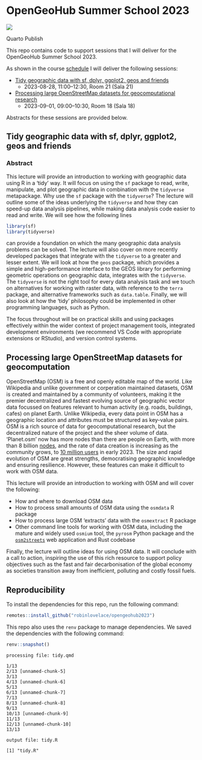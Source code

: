 # OpenGeoHub Summer School 2023

<div>

[![](https://github.com/Robinlovelace/opengeohub2023/actions/workflows/publish.yml/badge.svg)](https://github.com/Robinlovelace/opengeohub2023/actions/workflows/publish.yml)

Quarto Publish

</div>

This repo contains code to support sessions that I will deliver for the
OpenGeoHub Summer School 2023.

As shown in the course
[schedule](https://pretalx.earthmonitor.org/opengeohub-summer-school-2023/schedule/)
I will deliver the following sessions:

- [Tidy geographic data with sf, dplyr, ggplot2, geos and
  friends](https://pretalx.earthmonitor.org/opengeohub-summer-school-2023/talk/7JN3FV/)
  - 2023-08-28, 11:00–12:30, Room 21 (Sala 21)  
- [Processing large OpenStreetMap datasets for geocomputational
  research](https://pretalx.earthmonitor.org/opengeohub-summer-school-2023/talk/SRMZVJ)
  - 2023-09-01, 09:00–10:30, Room 18 (Sala 18)

Abstracts for these sessions are provided below.

## Tidy geographic data with sf, dplyr, ggplot2, geos and friends

### Abstract

This lecture will provide an introduction to working with geographic
data using R in a ‘tidy’ way. It will focus on using the `sf` package to
read, write, manipulate, and plot geographic data in combination with
the `tidyverse` metapackage. Why use the `sf` package with the
`tidyverse`? The lecture will outline some of the ideas underlying the
`tidyverse` and how they can speed-up data analysis pipelines, while
making data analysis code easier to read and write. We will see how the
following lines

``` r
library(sf)
library(tidyverse)
```

can provide a foundation on which the many geographic data analysis
problems can be solved. The lecture will also cover on more recently
developed packages that integrate with the `tidyverse` to a greater and
lesser extent. We will look at how the `geos` package, which provides a
simple and high-performance interface to the GEOS library for performing
geometric operations on geographic data, integrates with the
`tidyverse`. The `tidyverse` is not the right tool for every data
analysis task and we touch on alternatives for working with raster data,
with reference to the `terra` package, and alternative frameworks such
as `data.table`. Finally, we will also look at how the ‘tidy’ philosophy
could be implemented in other programming languages, such as Python.

The focus throughout will be on practical skills and using packages
effectively within the wider context of project management tools,
integrated development environments (we recommend VS Code with
appropriate extensions or RStudio), and version control systems.

## Processing large OpenStreetMap datasets for geocomputation

OpenStreetMap (OSM) is a free and openly editable map of the world. Like
Wikipedia and unlike government or corperation maintained datasets, OSM
is created and maintained by a community of volunteers, making it the
premier decentralized and fastest evolving source of geographic vector
data focussed on features relevant to human activity (e.g. roads,
buildings, cafes) on planet Earth. Unlike Wikipedia, every data point in
OSM has a geographic location and attributes must be structured as
key-value pairs. OSM is a rich source of data for geocomputational
research, but the decentralized nature of the project and the sheer
volume of data. ‘Planet.osm’ now has more nodes than there are people on
Earth, with more than 8 billion
[nodes](https://wiki.openstreetmap.org/wiki/Node), and the rate of data
creation is increasing as the community grows, to [10 million
users](https://wiki.openstreetmap.org/wiki/Stats) in early 2023. The
size and rapid evolution of OSM are great strengths, democratising
geographic knowledge and ensuring resilience. However, these features
can make it difficult to work with OSM data.

This lecture will provide an introduction to working with OSM and will
cover the following:

- How and where to download OSM data
- How to process small amounts of OSM data using the `osmdata` R package
- How to process large OSM ‘extracts’ data with the `osmextract` R
  package
- Other command line tools for working with OSM data, including the
  mature and widely used `osmium` tool, the `pyrosm` Python package and
  the [`osm2streets`](https://github.com/a-b-street/osm2streets) web
  application and Rust codebase

Finally, the lecture will outline ideas for using OSM data. It will
conclude with a call to action, inspiring the use of this rich resource
to support policy objectives such as the fast and fair decarbonisation
of the global economy as societies transition away from inefficient,
polluting and costly fossil fuels.

<!-- ## Using geocomputation in government
&#10;TBC -->

## Reproducibility

To install the dependencies for this repo, run the following command:

``` r
remotes::install_github("robinlovelace/opengeohub2023")
```

This repo also uses the `renv` package to manage dependencies. We saved
the dependencies with the following command:

``` r
renv::snapshot()
```



    processing file: tidy.qmd

    1/13                   
    2/13 [unnamed-chunk-5] 
    3/13                   
    4/13 [unnamed-chunk-6] 
    5/13                   
    6/13 [unnamed-chunk-7] 
    7/13                   
    8/13 [unnamed-chunk-8] 
    9/13                   
    10/13 [unnamed-chunk-9] 
    11/13                   
    12/13 [unnamed-chunk-10]
    13/13                   

    output file: tidy.R

    [1] "tidy.R"
